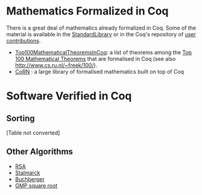 Mathematics Formalized in Coq
=============================

There is a great deal of mathematics already formalized in Coq. Some of the material is available in the [StandardLibrary](../StandardLibrary) or in the Coq's repository of [user contributions](http://coq.inria.fr/contribs-eng.html).

-   [Top100MathematicalTheoremsInCoq](../Top100MathematicalTheoremsInCoq): a list of theorems among the [Top 100 Mathematical Theorems](../Top100MathematicalTheorems) that are formalised in Coq (see also <http://www.cs.ru.nl/~freek/100/>).
-   [CoRN](../CoRN) : a large library of formalised mathematics built on top of Coq

Software Verified in Coq
========================

Sorting
-------

\[Table not converted\]

Other Algorithms
----------------

-   [RSA](http://coq.inria.fr/contribs/RSA.html)
-   [Stalmarck](http://coq.inria.fr/contribs/Stalmarck.html)
-   [Buchberger](http://coq.inria.fr/contribs/Buchberger.html)
-   [GMP square root](http://en.scientificcommons.org/12723003)

